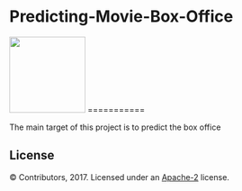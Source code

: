 # Predicting-Movie-Box-Office
<img src=http://www.zjut.edu.cn/image/imgs/img17.jpg width=135/> 
===========


The main target of this project is to predict the box office



License
-------
© Contributors, 2017. Licensed under an [Apache-2](https://github.com/dongzhichao/Predicting-Movie-Box-Office/master/LICENSE) license.


